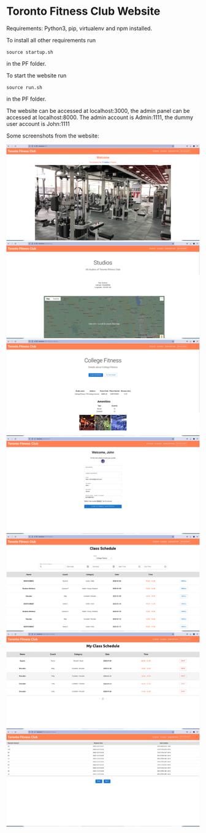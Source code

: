 # Toronto Fitness Club Website
Requirements: Python3, pip, virtualenv and npm installed.


To install all other requirements run

```
source startup.sh
```
in the PF folder.


To start the website run 

```
source run.sh
```
in the PF folder.

The website can be accessed at localhost:3000, the admin panel can be accessed at localhost:8000. The admin account is Admin:1111, the dummy user account is John:1111

Some screenshots from the website:

![ScreenShot](ScreenShots/mainpage.png)
![ScreenShot](ScreenShots/studios.png)
![ScreenShot](ScreenShots/studio1.png)
![ScreenShot](ScreenShots/profile.png)
![ScreenShot](ScreenShots/classes.png)
![ScreenShot](ScreenShots/schedule.png)
![ScreenShot](ScreenShots/history.png)
